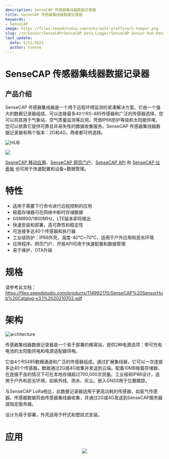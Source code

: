 ```yaml
---
description: SenseCAP 传感器集线器数据记录器
title: SenseCAP 传感器集线器数据记录器
keywords:
- SenseCAP
image: https://files.seeedstudio.com/wiki/wiki-platform/S-tempor.png
slug: /cn/Sensor/SenseCAP/SenseCAP_Data_Logger/SenseCAP-Sensor-Hub-Data-Logger
last_update:
  date: 4/11/2023
  author: Yvonne
---
```


# SenseCAP 传感器集线器数据记录器

## 产品介绍

SenseCAP 传感器集线器是一个用于远程环境监测的紧凑解决方案。它由一个强大的数据记录器组成，可以连接最多40个RS-485传感器和广泛的传感器选择，您可以将其用于气象站、空气质量监测等应用。凭借IP66防护等级和太阳能供电，您可以依靠它提供可靠且非易失性的数据收集服务。SenseCAP 传感器集线器数据记录器有两个版本：2G和4G，两者都可供选择。

![HUB](https://files.seeedstudio.com/products/102991154/wiki%20images/Sensor-Hub-2-1030x736.png)
<p style={{textAlign: 'center' }}><a href="https://www.seeedstudio.com/SenseCAP-Sensor-Hub-4G-Data-Logger-with-builtin-battery-p-4852.html" target="_blank"><img src="https://files.seeedstudio.com/wiki/Seeed-WiKi/docs/images/get_one_now.png" border={0} /></a></p>

[SesneCAP 移动应用](https://solution.seeedstudio.com/product/software-cloud-sensecap-app/)、[SenseCAP 网页门户](https://solution.seeedstudio.com/product/software-cloud-sensecap-portal/)、[SenseCAP API](https://sensecap-docs.seeed.cc/introduction.html) 和 [SenseCAP 仪表板](https://solution.seeedstudio.com/product/software-cloud-sensecap-dashboard/) 也可用于快速配置和设备+数据管理。


# 特性

* 适用于需要下行命令进行远程控制的应用
* 板载存储器可在网络中断时存储数据
* GSM900/1800MHz，LTE版本即将推出
* 快速安装和部署，高可靠性和稳定性
* 可连接多达40个传感器和执行器
* 工业级防护：IP66外壳，温度-40℃~70℃，适用于户外应用和恶劣环境
* 应用程序、网页门户、开放API可用于快速配置和数据管理
* 易于维护，OTA升级

# 规格

请参考此文档：https://files.seeedstudio.com/products/114992170/SenseCAP%20SensorHub%20Catalog-v3.1%2020210702.pdf


# 架构
![architecture](https://files.seeedstudio.com/products/102991154/wiki%20images/sensor%20hub%20architecture%20.png)

传感器集线器数据记录器是一个易于部署的蜂窝站，提供2种电源选项：带可充电电池的太阳能供电和电源适配器供电。

它由4个RS485数据通道和广泛的传感器组成。通过扩展集线器，它可以一次连接多达40个传感器。数据通过2G或4G收集并发送到云端。配备10MB板载存储器，在连接不良的情况下可在本地存储超过700,000次测量。工业级和IP66设计，适用于户外和恶劣环境，如紫外线、雨水、灰尘。嵌入GNSS用于位置跟踪。

与SenseCAP LoRa相比，此数据记录器适用于更高功耗的传感器，如氨气传感器。传感器数据将由传感器集线器收集，并通过2G或4G发送到SenseCAP服务器或指定服务器。

设计为易于部署，外壳适用于杆式和壁挂式安装。


# 应用

<div align="center"><img width="{800}" src="https://www.sensecapmx.com/wp-content/uploads/2023/02/Pasted-into-1-1.png"/></div>